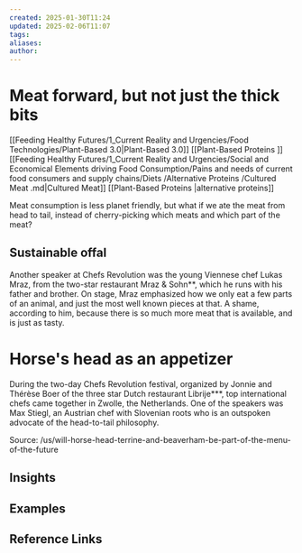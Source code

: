 ```yaml
---
created: 2025-01-30T11:24
updated: 2025-02-06T11:07
tags: 
aliases: 
author: 
---
```

# Meat forward, but not just the thick bits

[[Feeding Healthy Futures/1_Current Reality and Urgencies/Food Technologies/Plant-Based 3.0|Plant-Based 3.0]] [[Plant-Based Proteins  ]] [[Feeding Healthy Futures/1_Current Reality and Urgencies/Social and Economical Elements driving Food Consumption/Pains and needs of current food consumers and supply chains/Diets /Alternative Proteins /Cultured Meat .md|Cultured Meat]] [[Plant-Based Proteins  |alternative proteins]]

Meat consumption is less planet friendly, but what if we ate the meat from head to tail, instead of cherry-picking which meats and which part of the meat?
## Sustainable offal

Another speaker at Chefs Revolution was the young Viennese chef Lukas Mraz, from the two-star restaurant Mraz & Sohn**, which he runs with his father and brother. On stage, Mraz emphasized how we only eat a few parts of an animal, and just the most well known pieces at that. A shame, according to him, because there is so much more meat that is available, and is just as tasty.

# Horse's head as an appetizer

During the two-day Chefs Revolution festival, organized by Jonnie and Thérèse Boer of the three star Dutch restaurant Librije***, top international chefs came together in Zwolle, the Netherlands. One of the speakers was Max Stiegl, an Austrian chef with Slovenian roots who is an outspoken advocate of the head-to-tail philosophy.

Source: /us/will-horse-head-terrine-and-beaverham-be-part-of-the-menu-of-the-future 





## Insights

## Examples

## Reference Links

